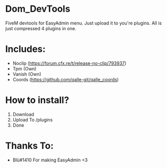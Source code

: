 # Dom_DevTools

FiveM devtools for EasyAdmin menu. Just upload it to you're plugins. All is just compressed 4 plugins in one.

# Includes:
- Noclip (https://forum.cfx.re/t/release-no-clip/793937)
- Tpm (Own)
- Vanish (Own)
- Coords (https://github.com/qalle-git/qalle_coords)

# How to install?
1) Download
2) Upload To /plugins
3) Done

# Thanks To:
- Blü#1410 For making EasyAdmin <3
